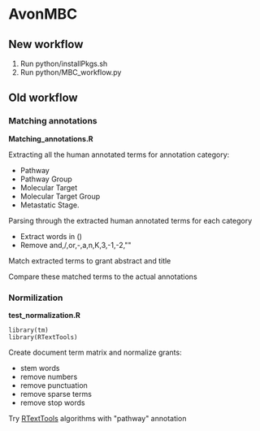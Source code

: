 # AvonMBC

## New workflow
1. Run python/installPkgs.sh
2. Run python/MBC_workflow.py

## Old workflow

### Matching annotations
**Matching_annotations.R**

Extracting all the human annotated terms for annotation category: 
* Pathway 
* Pathway Group
* Molecular Target
* Molecular Target Group
* Metastatic Stage. 

Parsing through the extracted human annotated terms for each category
* Extract words in ()
* Remove and,/,or,-,a,n,K,3,-1,-2,""

Match extracted terms to grant abstract and title

Compare these matched terms to the actual annotations

### Normilization
**test_normalization.R**
```
library(tm)
library(RTextTools)
```
Create document term matrix and normalize grants:
* stem words
* remove numbers
* remove punctuation
* remove sparse terms
* remove stop words

Try [RTextTools](http://journal.r-project.org/archive/2013-1/collingwood-jurka-boydstun-etal.pdf) algorithms with "pathway" annotation


